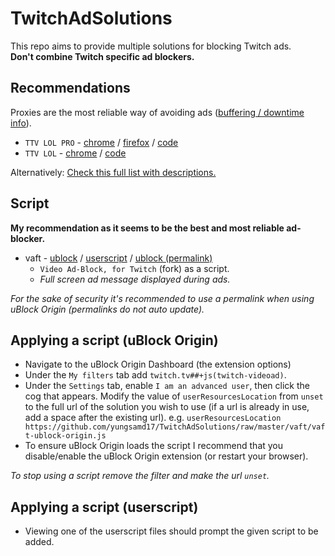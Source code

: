# TwitchAdSolutions

This repo aims to provide multiple solutions for blocking Twitch ads.<br>
**Don't combine Twitch specific ad blockers.**

## Recommendations

Proxies are the most reliable way of avoiding ads ([buffering / downtime info](full-list.md#proxy-issues)).

- `TTV LOL PRO` - [chrome](https://chrome.google.com/webstore/detail/ttv-lol-pro/bpaoeijjlplfjbagceilcgbkcdjbomjd) / [firefox](https://addons.mozilla.org/addon/ttv-lol-pro/) / [code](https://github.com/younesaassila/ttv-lol-pro)
- `TTV LOL` - [chrome](https://chrome.google.com/webstore/detail/ttv-lol/ofbbahodfeppoklmgjiokgfdgcndngjm) / [code](https://github.com/TTV-LOL/extensions)

Alternatively: [Check this full list with descriptions.](full-list.md)

## Script

**My recommendation as it seems to be the best and most reliable ad-blocker.**

- vaft - [ublock](https://github.com/yungsamd17/TwitchAdSolutions/raw/master/vaft/vaft-ublock-origin.js) / [userscript](https://github.com/yungsamd17/TwitchAdSolutions/raw/master/vaft/vaft.user.js) / [ublock (permalink)](https://github.com/yungsamd17/TwitchAdSolutions/raw/c3663da4a9c62c87051e6666f57765319c0b3a3a/vaft/vaft-ublock-origin.js)
  - `Video Ad-Block, for Twitch` (fork) as a script.
  - *Full screen ad message displayed during ads.*

*For the sake of security it's recommended to use a permalink when using uBlock Origin (permalinks do not auto update).*

## Applying a script (uBlock Origin)

- Navigate to the uBlock Origin Dashboard (the extension options)
- Under the `My filters` tab add `twitch.tv##+js(twitch-videoad)`.
- Under the `Settings` tab, enable `I am an advanced user`, then click the cog that appears. Modify the value of `userResourcesLocation` from `unset` to the full url of the solution you wish to use (if a url is already in use, add a space after the existing url). e.g. `userResourcesLocation https://github.com/yungsamd17/TwitchAdSolutions/raw/master/vaft/vaft-ublock-origin.js` 
- To ensure uBlock Origin loads the script I recommend that you disable/enable the uBlock Origin extension (or restart your browser).

*To stop using a script remove the filter and make the url `unset`.*

## Applying a script (userscript)

- Viewing one of the userscript files should prompt the given script to be added.